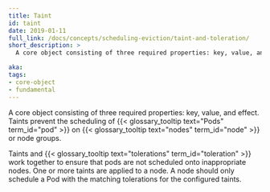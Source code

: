 ```yaml
---
title: Taint
id: taint
date: 2019-01-11
full_link: /docs/concepts/scheduling-eviction/taint-and-toleration/
short_description: >
  A core object consisting of three required properties: key, value, and effect. Taints prevent the scheduling of pods on nodes or node groups.

aka:
tags:
- core-object
- fundamental
---
```

 A core object consisting of three required properties: key, value, and effect. Taints prevent the scheduling of {{< glossary_tooltip text="Pods" term_id="pod" >}} on {{< glossary_tooltip text="nodes" term_id="node" >}} or node groups.

<!--more-->

Taints and {{< glossary_tooltip text="tolerations" term_id="toleration" >}} work together to ensure that pods are not scheduled onto inappropriate nodes. One or more taints are applied to a node. A node should only schedule a Pod with the matching tolerations for the configured taints.
